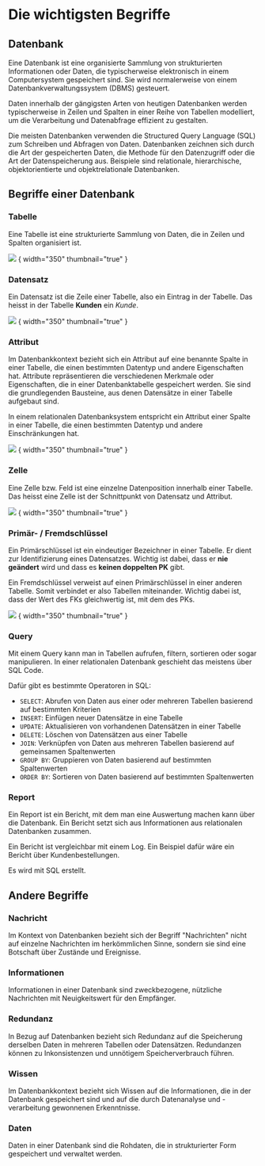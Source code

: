 # Die wichtigsten Begriffe

<show-structure depth="2" />

## Datenbank

Eine Datenbank ist eine organisierte Sammlung von strukturierten Informationen oder Daten, die typischerweise elektronisch in einem Computersystem
gespeichert sind. Sie wird normalerweise von einem Datenbankverwaltungssystem (DBMS) gesteuert.

Daten innerhalb der gängigsten Arten von heutigen Datenbanken werden typischerweise in Zeilen und Spalten in einer Reihe von Tabellen modelliert,
um die Verarbeitung und Datenabfrage effizient zu gestalten.

Die meisten Datenbanken verwenden die Structured Query Language (SQL) zum Schreiben und Abfragen von Daten. Datenbanken zeichnen sich durch die Art
der gespeicherten Daten, die Methode für den Datenzugriff oder die Art der Datenspeicherung aus. Beispiele sind relationale, hierarchische,
objektorientierte und objektrelationale Datenbanken.

## Begriffe einer Datenbank

### Tabelle

Eine Tabelle ist eine strukturierte Sammlung von Daten, die in Zeilen und Spalten organisiert ist.

![](table.png) { width="350" thumbnail="true" }

### Datensatz

Ein Datensatz ist die Zeile einer Tabelle, also ein Eintrag in der Tabelle. Das heisst in der Tabelle **Kunden** ein _Kunde_.

![](record.png) { width="350" thumbnail="true" }

### Attribut

Im Datenbankkontext bezieht sich ein Attribut auf eine benannte Spalte in einer Tabelle, die einen bestimmten Datentyp und andere Eigenschaften hat.
Attribute repräsentieren die verschiedenen Merkmale oder Eigenschaften, die in einer Datenbanktabelle gespeichert werden. Sie sind die grundlegenden
Bausteine, aus denen Datensätze in einer Tabelle aufgebaut sind.

In einem relationalen Datenbanksystem entspricht ein Attribut einer Spalte in einer Tabelle, die einen bestimmten Datentyp und andere Einschränkungen
hat.

![](column.png) { width="350" thumbnail="true" }

### Zelle

Eine Zelle bzw. Feld ist eine einzelne Datenposition innerhalb einer Tabelle. Das heisst eine Zelle ist der Schnittpunkt von Datensatz und Attribut.

![](cell.png) { width="350" thumbnail="true" }

### Primär- / Fremdschlüssel

Ein Primärschlüssel ist ein eindeutiger Bezeichner in einer Tabelle. Er dient zur Identifizierung eines Datensatzes. Wichtig ist dabei, dass er
**nie geändert** wird und dass es **keinen doppelten PK** gibt.

Ein Fremdschlüssel verweist auf einen Primärschlüssel in einer anderen Tabelle. Somit verbindet er also Tabellen miteinander. Wichtig dabei ist, dass
der Wert des FKs gleichwertig ist, mit dem des PKs.

![](pk_fk.jpg) { width="350" thumbnail="true" }

### Query

Mit einem Query kann man in Tabellen aufrufen, filtern, sortieren oder sogar manipulieren. In einer relationalen Datenbank geschieht das meistens
über SQL Code.

Dafür gibt es bestimmte Operatoren in SQL:

- `SELECT`: Abrufen von Daten aus einer oder mehreren Tabellen basierend auf bestimmten Kriterien
- `INSERT`: Einfügen neuer Datensätze in eine Tabelle
- `UPDATE`: Aktualisieren von vorhandenen Datensätzen in einer Tabelle
- `DELETE`: Löschen von Datensätzen aus einer Tabelle
- `JOIN`: Verknüpfen von Daten aus mehreren Tabellen basierend auf gemeinsamen Spaltenwerten
- `GROUP BY`: Gruppieren von Daten basierend auf bestimmten Spaltenwerten
- `ORDER BY`: Sortieren von Daten basierend auf bestimmten Spaltenwerten

### Report

Ein Report ist ein Bericht, mit dem man eine Auswertung machen kann über die Datenbank. Ein Bericht setzt sich aus Informationen aus relationalen
Datenbanken zusammen.

Ein Bericht ist vergleichbar mit einem Log. Ein Beispiel dafür wäre ein Bericht über Kundenbestellungen.

Es wird mit SQL erstellt.

## Andere Begriffe

### Nachricht

Im Kontext von Datenbanken bezieht sich der Begriff "Nachrichten" nicht auf einzelne Nachrichten im herkömmlichen Sinne, sondern sie sind
eine Botschaft über Zustände und Ereignisse.

### Informationen

Informationen in einer Datenbank sind zweckbezogene, nützliche Nachrichten mit Neuigkeitswert für den Empfänger.

### Redundanz

In Bezug auf Datenbanken bezieht sich Redundanz auf die Speicherung derselben Daten in mehreren Tabellen oder Datensätzen. Redundanzen können zu
Inkonsistenzen und unnötigem Speicherverbrauch führen.

### Wissen

Im Datenbankkontext bezieht sich Wissen auf die Informationen, die in der Datenbank gespeichert sind und auf die durch Datenanalyse und -verarbeitung
gewonnenen Erkenntnisse.

### Daten

Daten in einer Datenbank sind die Rohdaten, die in strukturierter Form gespeichert und verwaltet werden.